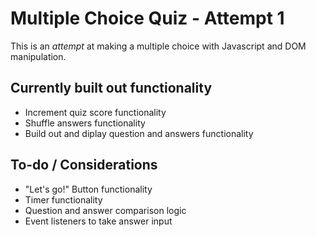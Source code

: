 # Multiple Choice Quiz - Attempt 1

This is an *attempt* at making a multiple choice with Javascript and DOM manipulation.

## Currently built out functionality

* Increment quiz score functionality
* Shuffle answers functionality
* Build out and diplay question and answers functionality

## To-do / Considerations

* "Let's go!" Button functionality
* Timer functionality
* Question and answer comparison logic
* Event listeners to take answer input